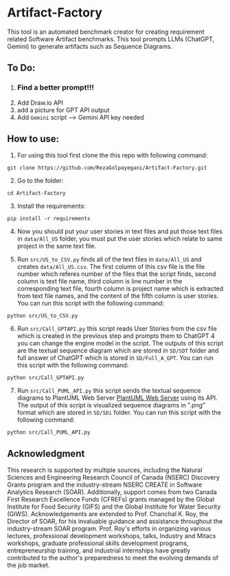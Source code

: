 # Artifact-Factory

This tool is an automated benchmark creator for creating requirement related Software Artifact benchmarks. This tool prompts LLMs (ChatGPT, Gemini) to generate artifacts such as Sequence Diagrams.

## To Do:

1. ### Find a better prompt!!!
2. Add Draw.io API
3. add a picture for GPT API output
4. Add `Gemini` script --> Gemini API key needed

## How to use:

1. For using this tool first clone the this repo with following command:

```
git clone https://github.com/RezaGolpayegani/Artifact-Factory.git
```

2. Go to the folder:

```
cd Artifact-Factory
```

3. Install the requirements:

```
pip install -r requirements
```

4. Now you should put your user stories in text files and put those text files in `data/All_US` folder, you must put the user stories which relate to same project in the same text file.

5. Run `src/US_to_CSV.py` finds all of the text files in `data/All_US` and creates `data/All_US.csv`. The first column of this csv file is the file number which referes number of the files that the script finds, second column is text file name, third column is line number in the corresponding text file, fourth column is project name which is extracted from text file names, and the content of the fifth column is user stories. You can run this script with the following command:

```
python src/US_to_CSV.py
```



6. Run `src/Call_GPTAPI.py` this script reads User Stories from the csv file which is created in the previous step and prompts them to ChatGPT 4 you can change the engine model in the script. The outputs of this script are the textual sequence diagram which are stored in `SD/SDT` folder and full answer of ChatGPT which is stored in `SD/Full_A_GPT`. You can run this script with the following command:

```
python src/Call_GPTAPI.py

```

7. Run `src/Call_PUML_API.py` this script sends the textual sequence diagrams to PlantUML Web Server [PlantUML Web Server](https://plantuml.com/sequence-diagram) using its API. The output of this script is visualized sequence diagrams in ".png" format which are stored in `SD/SDi` folder. You can run this script with the following command:

```
python src/Call_PUML_API.py

```



## Acknowledgment

This research is supported by multiple sources, including the Natural Sciences and Engineering Research Council of Canada (NSERC) Discovery Grants program and the industry-stream NSERC CREATE in Software Analytics Research (SOAR). Additionally, support comes from two Canada First Research Excellence Funds (CFREFs) grants managed by the Global Institute for Food Security (GIFS) and the Global Institute for Water Security (GIWS). Acknowledgements are extended to Prof. Chanchal K. Roy, the Director of SOAR, for his invaluable guidance and assistance throughout the industry-stream SOAR program. Prof. Roy's efforts in organizing various lectures, professional development workshops, talks, Industry and Mitacs workshops, graduate professional skills development programs, entrepreneurship training, and industrial internships have greatly contributed to the author's preparedness to meet the evolving demands of the job market.


